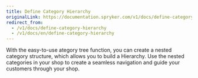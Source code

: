 ```yaml
---
title: Define Category Hierarchy
originalLink: https://documentation.spryker.com/v1/docs/define-category-hierarchy
redirect_from:
  - /v1/docs/define-category-hierarchy
  - /v1/docs/en/define-category-hierarchy
---
```


With the easy-to-use ategory tree function, you can create a nested category structure, which allows you to build a Hierarchy. Use the nested categories in your shop to create a seamless navigation and guide your customers through your shop. 
